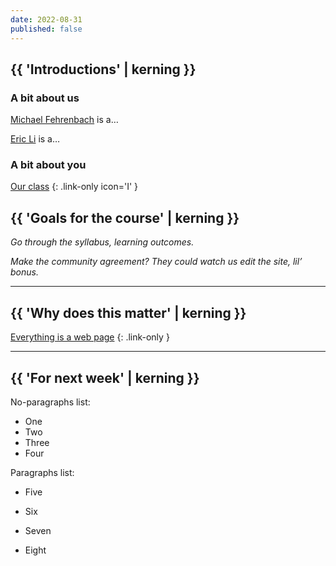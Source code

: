 ```yaml
---
date: 2022-08-31
published: false
---
```




## {{ 'Introductions' | kerning }}



### A bit about us

[Michael Fehrenbach](https://michaelfehrenbach.com) is a…

[Eric Li](https://eric.young.li) is a…



### A bit about you

[Our class](https://docs.google.com/document/d/1H3sKLCCZWFoUFSd7qMVYmEc7z4ocbUgtEjCwtCUtyPk/)
{: .link-only icon='I' }



## {{ 'Goals for the course' | kerning }}

*Go through the syllabus, learning outcomes.*

*Make the community agreement? They could watch us edit the site, lil’ bonus.*



------------



## {{ 'Why does this matter' | kerning }}

[Everything is a web page](/topic/everything)
{: .link-only }




------------



## {{ 'For next week' | kerning }}

No-paragraphs list:

* One
* Two
* Three
* Four

Paragraphs list:

* Five

* Six

* Seven

* Eight
